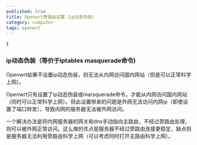 ```yaml
---
published: true
title: Openwrt旁路由设置（ip动态伪装）
category: computer
tags: openwrt
---
```


1

### ip动态伪装（等价于iptables masquerade命令)

Openwrt如果不设置ip动态伪装，则无法从内网访问国内网站（但是可以正常科学上网）。

Openwrt只有设置了ip动态伪装或marsquerade命令，才能从内网访问国内网站（同时可以正常科学上网）。但此设置带来的问题是外网无法访问内网ip（即使设置了端口转发），导致内网的服务器无法被外网访问。

一个解决办法是将内网服务器的网关和dns手动指向主路由，不经过旁路由处理，则可以被外网正常访问。这么做的优点是服务器不经过旁路由连接更稳定，缺点则是服务器无法利用旁路由科学上网（可以考虑同时打开主路由科学上网）。
